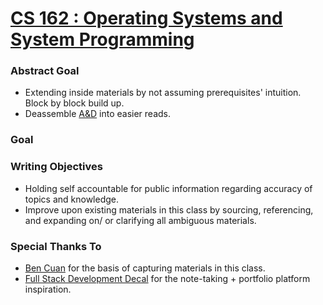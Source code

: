 # [CS 162 : Operating Systems and System Programming](https://cs162.org/)

### Abstract Goal 
- Extending inside materials by not assuming prerequisites' intuition. Block by block build up. 
- Deassemble [A&D](https://ospp.cs.washington.edu/) into easier reads. 

### Goal 


### Writing Objectives
- Holding self accountable for public information regarding accuracy of topics and knowledge. 
- Improve upon existing materials in this class by sourcing, referencing, and expanding on/ or clarifying all ambiguous materials. 

### Special Thanks To 
- [Ben Cuan](https://bencuan.me/) for the basis of capturing materials in this class. 
- [Full Stack Development Decal](https://fullstackdecal.com/) for the note-taking + portfolio platform inspiration. 

